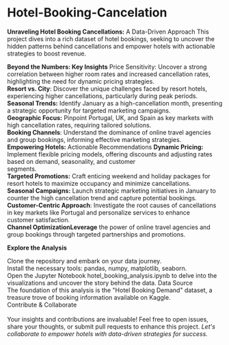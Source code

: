 # Hotel-Booking-Cancelation
**Unraveling Hotel Booking Cancellations:** A Data-Driven Approach
This project dives into a rich dataset of hotel bookings, seeking to uncover the hidden patterns behind cancellations and empower hotels with actionable strategies to boost revenue.

**Beyond the Numbers: Key Insights**
Price Sensitivity: Uncover a strong correlation between higher room rates and increased cancellation rates, highlighting the need for dynamic pricing strategies.</br>
**Resort vs. City**: Discover the unique challenges faced by resort hotels, experiencing higher cancellations, particularly during peak periods.</br>
**Seasonal Trends:** Identify January as a high-cancellation month, presenting a strategic opportunity for targeted marketing campaigns.</br>
**Geographic Focus:** Pinpoint Portugal, UK, and Spain as key markets with high cancellation rates, requiring tailored solutions.</br>
**Booking Channels**: Understand the dominance of online travel agencies and group bookings, informing effective marketing strategies.</br>
**Empowering Hotels:** Actionable Recommendations
**Dynamic Pricing:** Implement flexible pricing models, offering discounts and adjusting rates based on demand, seasonality, and customer </br>segments.</br>
**Targeted Promotions:** Craft enticing weekend and holiday packages for resort hotels to maximize occupancy and minimize cancellations.</br>
**Seasonal Campaigns:** Launch strategic marketing initiatives in January to counter the high cancellation trend and capture potential bookings.</br>
**Customer-Centric Approach**: Investigate the root causes of cancellations in key markets like Portugal and personalize services to enhance </br>customer satisfaction.</br>
**Channel OptimizationLeverage** the power of online travel agencies and group bookings through targeted partnerships and promotions.</br>

**Explore the Analysis**</br>

Clone the repository and embark on your data journey.</br>
Install the necessary tools: pandas, numpy, matplotlib, seaborn.</br>
Open the Jupyter Notebook hotel_booking_analysis.ipynb to delve into the visualizations and uncover the story behind the data.
Data Source</br>
The foundation of this analysis is the "Hotel Booking Demand" dataset, a treasure trove of booking information available on Kaggle.
</br>
Contribute & Collaborate</br>
</br>Your insights and contributions are invaluable! Feel free to open issues, share your thoughts, or submit pull requests to enhance this project. _Let's collaborate to empower hotels with data-driven strategies for success._
